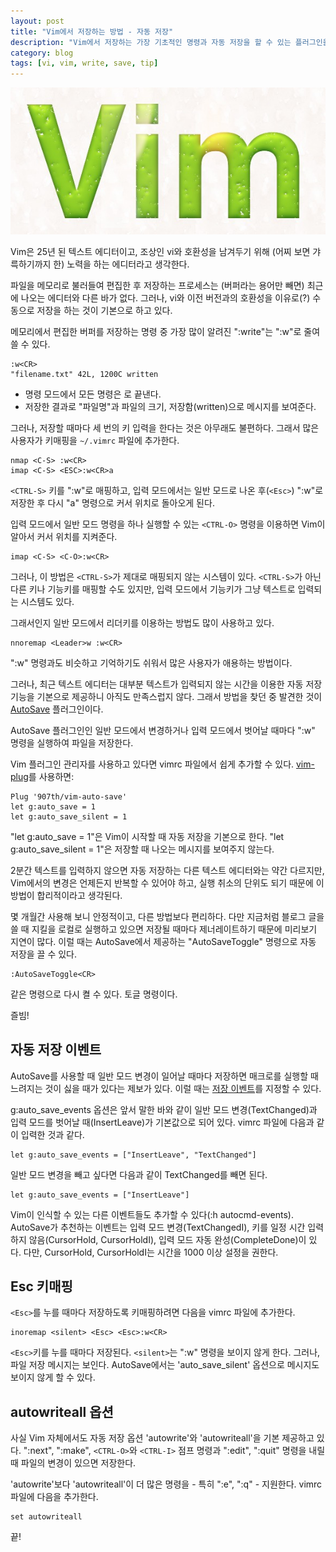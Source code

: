 ```yaml
---
layout: post
title: "Vim에서 저장하는 방법 - 자동 저장"
description: "Vim에서 저장하는 가장 기초적인 명령과 자동 저장을 할 수 있는 플러그인을 소개한다"
category: blog
tags: [vi, vim, write, save, tip]
---
```


![Vim 3D](/images/posts/vim.jpg)

Vim은 25년 된 텍스트 에디터이고, 조상인 vi와 호환성을 남겨두기 위해 (어찌 보면 갸륵하기까지 한) 노력을 하는 에디터라고 생각한다.

파일을 메모리로 불러들여 편집한 후 저장하는 프로세스는 (버퍼라는 용어만 빼면) 최근에 나오는 에디터와 다른 바가 없다. 그러나, vi와 이전 버전과의 호환성을 이유로(?) 수동으로 저장을 하는 것이 기본으로 하고 있다.

메모리에서 편집한 버퍼를 저장하는 명령 중 가장 많이 알려진 ":write"는 ":w"로 줄여 쓸 수 있다.

```vim
:w<CR>
"filename.txt" 42L, 1200C written
```

* 명령 모드에서 모든 명령은 <CR>로 끝낸다.
* 저장한 결과로 "파일명"과 파일의 크기, 저장함(written)으로 메시지를 보여준다.

그러나, 저장할 때마다 세 번의 키 입력을 한다는 것은 아무래도 불편하다. 그래서 많은 사용자가 키매핑을 `~/.vimrc` 파일에 추가한다.

```vim
nmap <C-S> :w<CR>
imap <C-S> <ESC>:w<CR>a
```

`<CTRL-S>` 키를 ":w<CR>"로 매핑하고, 입력 모드에서는 일반 모드로 나온 후(`<Esc>`) ":w<CR>"로 저장한 후 다시 "a" 명령으로 커서 위치로 돌아오게 된다.

입력 모드에서 일반 모드 명령을 하나 실행할 수 있는 `<CTRL-O>` 명령을 이용하면 Vim이 알아서 커서 위치를 지켜준다.

```vim
imap <C-S> <C-O>:w<CR>
```

그러나, 이 방법은 `<CTRL-S>`가 제대로 매핑되지 않는 시스템이 있다. `<CTRL-S>`가 아닌 다른 키나 기능키를 매핑할 수도 있지만, 입력 모드에서 기능키가 그냥 텍스트로 입력되는 시스템도 있다.

그래서인지 일반 모드에서 리더키를 이용하는 방법도 많이 사용하고 있다.

```vim
nnoremap <Leader>w :w<CR>
```

":w" 명령과도 비슷하고 기억하기도 쉬워서 많은 사용자가 애용하는 방법이다.

그러나, 최근 텍스트 에디터는 대부분 텍스트가 입력되지 않는 시간을 이용한 자동 저장 기능을 기본으로 제공하니 아직도 만족스럽지 않다. 그래서 방법을 찾던 중 발견한 것이 [AutoSave](https://github.com/907th/vim-auto-save) 플러그인이다.

AutoSave 플러그인인 일반 모드에서 변경하거나 입력 모드에서 벗어날 때마다 ":w" 명령을 실행하여 파일을 저장한다.

Vim 플러그인 관리자를 사용하고 있다면 vimrc 파일에서 쉽게 추가할 수 있다. [vim-plug](https://github.com/junegunn/vim-plug)를 사용하면:

```vim
Plug '907th/vim-auto-save'
let g:auto_save = 1
let g:auto_save_silent = 1
```

"let g:auto_save = 1"은 Vim이 시작할 때 자동 저장을 기본으로 한다. "let g:auto_save_silent = 1"은 저장할 때 나오는 메시지를 보여주지 않는다.

2분간 텍스트를 입력하지 않으면 자동 저장하는 다른 텍스트 에디터와는 약간 다르지만, Vim에서의 변경은 언제든지 반복할 수 있어야 하고, 실행 취소의 단위도 되기 때문에 이 방법이 합리적이라고 생각된다.

몇 개월간 사용해 보니 안정적이고, 다른 방법보다 편리하다. 다만 지금처럼 블로그 글을 쓸 때 지킬을 로컬로 실행하고 있으면 저장될 때마다 제너레이트하기 때문에 미리보기 지연이 많다. 이럴 때는 AutoSave에서 제공하는 "AutoSaveToggle" 명령으로 자동 저장을 끌 수 있다.

```vim
:AutoSaveToggle<CR>
```

같은 명령으로 다시 켤 수 있다. 토글 명령이다.

즐빔!

## 자동 저장 이벤트

AutoSave를 사용할 때 일반 모드 변경이 일어날 때마다 저장하면 매크로를 실행할 때 느려지는 것이 싫을 때가 있다는 제보가 있다. 이럴 때는 [저장 이벤트](https://github.com/907th/vim-auto-save#events)를 지정할 수 있다.

g:auto_save_events 옵션은 앞서 말한 바와 같이 일반 모드 변경(TextChanged)과 입력 모드를 벗어날 때(InsertLeave)가 기본값으로 되어 있다. vimrc 파일에 다음과 같이 입력한 것과 같다.

```vim
let g:auto_save_events = ["InsertLeave", "TextChanged"]
```

일반 모드 변경을 빼고 싶다면 다음과 같이 TextChanged를 빼면 된다.

```vim
let g:auto_save_events = ["InsertLeave"]
```

Vim이 인식할 수 있는 다른 이벤트들도 추가할 수 있다(:h autocmd-events). AutoSave가 추천하는 이벤트는 입력 모드 변경(TextChangedI), 키를 일정 시간 입력하지 않음(CursorHold, CursorHoldI), 입력 모드 자동 완성(CompleteDone)이 있다. 다만, CursorHold, CursorHoldI는 시간을 1000 이상 설정을 권한다.

## Esc 키매핑

`<Esc>`를 누를 때마다 저장하도록 키매핑하려면 다음을 vimrc 파일에 추가한다.

```vim
inoremap <silent> <Esc> <Esc>:w<CR>
```

`<Esc>`키를 누를 때마다 저장된다. `<silent>`는 ":w<CR>" 명령을 보이지 않게 한다. 그러나, 파일 저장 메시지는 보인다. AutoSave에서는 'auto_save_silent' 옵션으로 메시지도 보이지 않게 할 수 있다.

## autowriteall 옵션

사실 Vim 자체에서도 자동 저장 옵션 'autowrite'와 'autowriteall'을 기본 제공하고 있다. ":next", ":make", `<CTRL-O>`와 `<CTRL-I>` 점프 명령과 ":edit", ":quit" 명령을 내릴 때 파일의 변경이 있으면 저장한다.

'autowrite'보다 'autowriteall'이 더 많은 명령을 - 특히 ":e", ":q" - 지원한다. vimrc 파일에 다음을 추가한다.

```vim
set autowriteall
```

끝!

